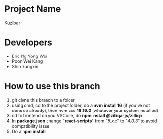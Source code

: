 # Project Name

Kuzibar

# Developers

-   Eric Ng Yong Wei
-   Poon Wei Kang
-   Shin Yungxin

# How to use this branch 

1. git clone this branch to a folder
2. using cmd, cd to the project folder, do a **nvm install 16** (if you've not done so already), then nvm use **16.19.0** (whatever your system installed) 
3. cd to frontend on you VSCode, do **npm install @zilliqa-js/zilliqa** 
4. In **package.json** change "**react-scripts**" from "*5.x.x*" to "*4.0.3*" to avoid compatibility issue 
5. Do a **npm install** 

